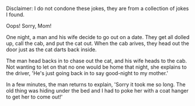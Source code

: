 Disclaimer: I do not condone these jokes, they are from a collection of jokes I found.

Oops!  Sorry, Mom!

One night, a man and his wife decide to go out on a date. They get all dolled up, call the cab, and put the cat out. When the cab arives, they head out the door just as the cat darts back inside. 

The man head backs in to chase out the cat, and his wife heads to the cab. Not wanting to let on that no one would be home that night, she explains to the driver, 'He's just going back in to say good-night to my mother.'

In a few minutes, the man returns to explain, 'Sorry it took me so long. The old thing was hiding under the bed and I had to poke her with a coat hanger to get her to come out!'

